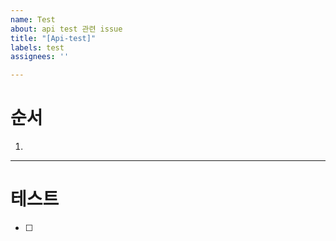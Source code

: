 ```yaml
---
name: Test
about: api test 관련 issue
title: "[Api-test]"
labels: test
assignees: ''

---
```


# 순서

1. 

--------
# 테스트

- [ ]
